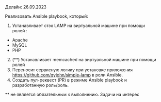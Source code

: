 Делайн: 26.09.2023

Реализовать Ansible playbook, который:

1. Устанавливает стэк LAMP на виртуальной машине при помощи ролей :

- Apache
- MySQL
- PHP

2. (\*\*) Устанавливает memcached на виртуальной машине при помощи ролей
3. Переносит сервисную логику при установке приложения https://github.com/qyjohn/simple-lamp в роли Ansible.
4. Создать пул-реквест (PR) в режиме Ansible playbook и разработанную роль/роль.

\*\* не является обязательным к выполнению. Задачи на интерес
